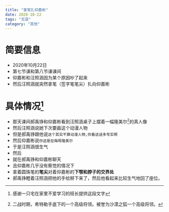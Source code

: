 ```yaml
---
title: "拿笔扎仰嘉彬"
date: 2020-10-22
tags: "无语"
category: "其他"
---
```


# 简要信息
* 2020年10月22日
* 第七节课和第八节课课间
* 仰嘉彬和汪照涵因为某个原因吵了起来
* 然后汪照涵就突然拿笔（签字笔笔尖）扎向仰嘉彬

# 具体情况[^1]
* 那天课间郝禹铮和仰嘉彬看到汪照涵桌子上摆着一幅隆美尔[^2]的真人像
* 然后汪照涵说她下次要画这个动漫人物
* 但是郝禹铮跟他说```这个其实不算动漫人物,你看这话多写实啊```
* 然后仰嘉彬说```你这是在侮辱隆美尔```
* 于是汪照涵很生气
* 然后
* 就在郝禹铮和仰嘉彬聊天
* 且仰嘉彬几乎没有察觉的情况下
* 拿着圆珠笔的**笔尖**对着仰嘉彬的**下颚和脖子的交界处**
* 郝禹铮瞪着汪照涵把他的手给掰下来了，然后他看起来比较生气地回了座位。

[^1]:感谢一只宅在家里不爱学习的班长提供这段文字
[^2]:二战时期，希特勒手底下的一个高级将领。被誉为沙漠之狐一个高级将领。
